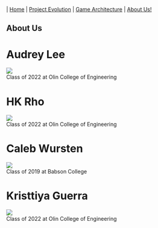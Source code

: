 | [Home](index.md) 	| [Project Evolution](ProjectEvolution.md)  | [Game Architecture](GameArchitecture.md) 	| [About Us!](AboutUs.md)

## About Us

# Audrey Lee
![](https://github.com/hkRho/OvenHouse/blob/master/docs/images/audrey.png) </br>
Class of 2022 at Olin College of Engineering

# HK Rho
![](https://github.com/hkRho/OvenHouse/blob/master/docs/images/hk.png) </br>
Class of 2022 at Olin College of Engineering

# Caleb Wursten
![](https://github.com/hkRho/OvenHouse/blob/master/docs/images/caleb.png) </br>
Class of 2019 at Babson College

# Kristtiya Guerra
![](https://github.com/hkRho/OvenHouse/blob/master/docs/images/kristtiya.png) </br>
Class of 2022 at Olin College of Engineering
